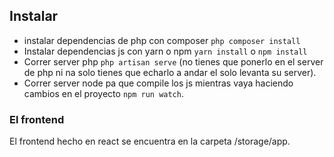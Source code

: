 ## Instalar
* instalar dependencias de php con composer 
`php composer install`
* Instalar dependencias js con yarn o npm 
`yarn install` o `npm install`
* Correr server php `php artisan serve` (no tienes que ponerlo en el server de php ni na solo tienes que echarlo a andar el solo levanta su server).
* Correr server node pa que compile los js mientras vaya haciendo cambios en el proyecto `npm run watch`.

### El frontend
El frontend hecho en react se encuentra en la carpeta /storage/app.